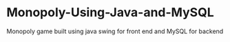 # Monopoly-Using-Java-and-MySQL
Monopoly game built using java swing for front end and MySQL for backend
